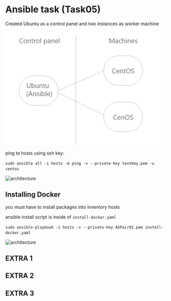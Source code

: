 # Ansible task (Task05)
Created Ubuntu as a control panel and two instances as worker machine

![architecture](./assets/ansible.png)

ping to hosts using ssh key:

```sudo ansible all -i hosts -m ping -v --private-key testKey.pem -u centos```

![architecture](./assets/ping_result.png)

## Installing Docker
you must have to install packages into inventory hosts

ansible install script is inside of ```install-docker.yaml```

```sudo ansible-playbook -i hosts -v --private-key ASPair01.pem install-docker.yaml```

![architecture](./assets/docker_install.png)

## EXTRA 1



## EXTRA 2
## EXTRA 3